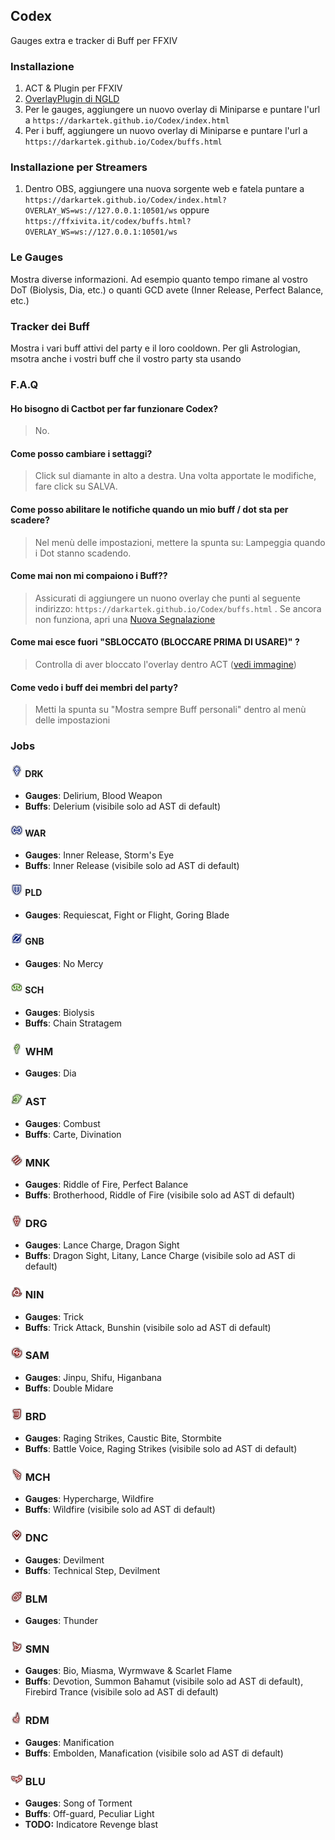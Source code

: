 ## Codex
Gauges extra e tracker di Buff per FFXIV

### Installazione
1. ACT & Plugin per FFXIV
2. [OverlayPlugin di NGLD](https://github.com/quisquous/cactbot#install-ngld-overlayplugin)
3. Per le gauges, aggiungere un nuovo overlay di Miniparse e puntare l'url a `https://darkartek.github.io/Codex/index.html`
4. Per i buff, aggiungere un nuovo overlay di Miniparse e puntare l'url a `https://darkartek.github.io/Codex/buffs.html`

### Installazione per Streamers
1. Dentro OBS, aggiungere una nuova sorgente web e fatela puntare a `https://darkartek.github.io/Codex/index.html?OVERLAY_WS=ws://127.0.0.1:10501/ws` oppure `https://ffxivita.it/codex/buffs.html?OVERLAY_WS=ws://127.0.0.1:10501/ws`

### Le Gauges
Mostra diverse informazioni. Ad esempio quanto tempo rimane al vostro DoT (Biolysis, Dia, etc.) o quanti GCD avete (Inner Release, Perfect Balance, etc.)

### Tracker dei Buff
Mostra i vari buff attivi del party e il loro cooldown. Per gli Astrologian, msotra anche i vostri buff che il vostro party sta usando


### F.A.Q
#### Ho bisogno di Cactbot per far funzionare Codex?
> No.
#### Come posso cambiare i settaggi?
> Click sul diamante in alto a destra. Una volta apportate le modifiche, fare click su SALVA.
#### Come posso abilitare le notifiche quando un mio buff / dot sta per scadere?
> Nel menù delle impostazioni, mettere la spunta su: Lampeggia quando i Dot stanno scadendo.
#### Come mai non mi compaiono i Buff??
> Assicurati di aggiungere un nuono overlay che punti al seguente indirizzo: `https://darkartek.github.io/Codex/buffs.html` . Se ancora non funziona, apri una [Nuova Segnalazione](https://github.com/DarkArtek/Codex/issues/new)
#### Come mai esce fuori "SBLOCCATO (BLOCCARE PRIMA DI USARE)" ?
> Controlla di aver bloccato l'overlay dentro ACT ([vedi immagine](https://github.com/quisquous/cactbot/raw/main/screenshots/overlay_plugin_new_raidboss_locked.png))
#### Come vedo i buff dei membri del party?
> Metti la spunta su "Mostra sempre Buff personali" dentro al menù delle impostazioni

### Jobs

#### <img src="img/job_icons/DRK.png" height="20px" width="20px"> DRK
+ **Gauges**: Delirium, Blood Weapon
+ **Buffs**: Delerium (visibile solo ad AST di default)

#### <img src="img/job_icons/WAR.png" height="20px" width="20px"> WAR
+ **Gauges**: Inner Release, Storm's Eye
+ **Buffs**: Inner Release (visibile solo ad AST di default)

#### <img src="img/job_icons/PLD.png" height="20px" width="20px"> PLD
+ **Gauges**: Requiescat, Fight or Flight, Goring Blade

#### <img src="img/job_icons/GNB.png" height="20px" width="20px"> GNB
+ **Gauges**: No Mercy

#### <img src="img/job_icons/SCH.png" height="20px" width="20px"> SCH
+ **Gauges**: Biolysis
+ **Buffs**: Chain Stratagem

### <img src="img/job_icons/WHM.png" height="20px" width="20px"> WHM
+ **Gauges**: Dia

### <img src="img/job_icons/AST.png" height="20px" width="20px"> AST
+ **Gauges**: Combust
+ **Buffs**: Carte, Divination

### <img src="img/job_icons/MNK.png" height="20px" width="20px"> MNK
+ **Gauges**: Riddle of Fire, Perfect Balance
+ **Buffs**: Brotherhood, Riddle of Fire (visibile solo ad AST di default)

### <img src="img/job_icons/DRG.png" height="20px" width="20px"> DRG
+ **Gauges**: Lance Charge, Dragon Sight
+ **Buffs**: Dragon Sight, Litany, Lance Charge (visibile solo ad AST di default)

### <img src="img/job_icons/NIN.png" height="20px" width="20px"> NIN
+ **Gauges**: Trick
+ **Buffs**: Trick Attack, Bunshin (visibile solo ad AST di default)

### <img src="img/job_icons/SAM.png" height="20px" width="20px"> SAM
+ **Gauges**: Jinpu, Shifu, Higanbana
+ **Buffs**: Double Midare

### <img src="img/job_icons/BRD.png" height="20px" width="20px"> BRD
+ **Gauges**: Raging Strikes, Caustic Bite, Stormbite
+ **Buffs**: Battle Voice, Raging Strikes (visibile solo ad AST di default)

### <img src="img/job_icons/MCH.png" height="20px" width="20px"> MCH
+ **Gauges**: Hypercharge, Wildfire
+ **Buffs**: Wildfire (visibile solo ad AST di default)

### <img src="img/job_icons/DNC.png" height="20px" width="20px"> DNC
+ **Gauges**: Devilment
+ **Buffs**: Technical Step, Devilment

### <img src="img/job_icons/BLM.png" height="20px" width="20px"> BLM
+ **Gauges**: Thunder

### <img src="img/job_icons/SMN.png" height="20px" width="20px"> SMN
+ **Gauges**: Bio, Miasma, Wyrmwave & Scarlet Flame
+ **Buffs**: Devotion, Summon Bahamut (visibile solo ad AST di default), Firebird Trance (visibile solo ad AST di default)

### <img src="img/job_icons/RDM.png" height="20px" width="20px"> RDM
+ **Gauges**: Manification
+ **Buffs**: Embolden, Manafication (visibile solo ad AST di default)

### <img src="img/job_icons/BLU.png" height="20px" width="20px"> BLU
+ **Gauges**: Song of Torment
+ **Buffs**: Off-guard, Peculiar Light
+ **TODO:** Indicatore Revenge blast


